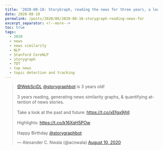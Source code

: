 ```yaml
---
title: '2020-08-10: StoryGraph, reading the news for three years, a look at the past and the future'
date: 2020-08-10
permalink: /posts/2020/08/2020-08-10-storygraph-reading-news-for
excerpt_separator: <!--more-->
toc: true
tags:
  - 2020 
  - news 
  - news similarity 
  - NLP 
  - Stanford CoreNLP 
  - storygraph 
  - TDT 
  - top news 
  - topic detection and tracking
---
```


<blockquote class="twitter-tweet"><p lang="en" dir="ltr"><a href="https://twitter.com/WebSciDL?ref_src=twsrc%5Etfw">@WebSciDL</a> <a href="https://twitter.com/storygraphbot?ref_src=twsrc%5Etfw">@storygraphbot</a> is 3 years old!<br><br>3 years reading, generating news similarity graphs, &amp; quantifying attention of news stories.<br><br>Take a look at the past and future: <a href="https://t.co/xEfgx9jhll">https://t.co/xEfgx9jhll</a><br><br>Highlights: <a href="https://t.co/k16XqH5POw">https://t.co/k16XqH5POw</a><br><br>Happy Birthday <a href="https://twitter.com/storygraphbot?ref_src=twsrc%5Etfw">@storygraphbot</a></p>&mdash; Alexander C. Nwala (@acnwala) <a href="https://twitter.com/acnwala/status/1292851125255839745?ref_src=twsrc%5Etfw">August 10, 2020</a></blockquote> <script async src="https://platform.twitter.com/widgets.js" charset="utf-8"></script>